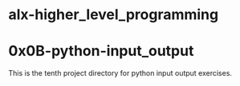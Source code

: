 # alx-higher_level_programming

# 0x0B-python-input_output
This is the tenth project directory for python input output exercises.
